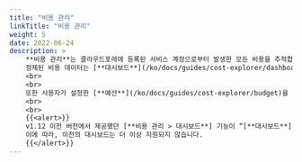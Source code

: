 ```yaml
---
title: "비용 관리"
linkTitle: "비용 관리"
weight: 5
date: 2022-06-24
description: >
    **비용 관리**는 클라우드포레에 등록된 서비스 계정으로부터 발생한 모든 비용을 추적합니다.
    정제된 비용 데이터는 [**대시보드**](/ko/docs/guides/cost-explorer/dashboard)나 [**비용 분석**](/ko/docs/guides/cost-explorer/cost-analysis)에서 확인할 수 있습니다.
    <br>
    <br>
    또한 사용자가 설정한 [**예산**](/ko/docs/guides/cost-explorer/budget)을 기준으로 기간별 사용량을 확인할 수 있으며, [**예산 알림**](/ko/docs/guides/cost-explorer/budget/#예산-사용-알림-설정)을 설정할 수도 있습니다.
    <br>
    <br>
    {{<alert>}}
    v1.12 이전 버전에서 제공했던 [**비용 관리 > 대시보드**] 기능이 “[**대시보드**](/ko/docs/guides/dashboards/)“라는 새로운 통합형 독립 서비스 메뉴로 새롭게 탄생했습니다.
    이에 따라, 이전의 대시보드는 더 이상 지원되지 않습니다. 
    {{</alert>}}
---
```

